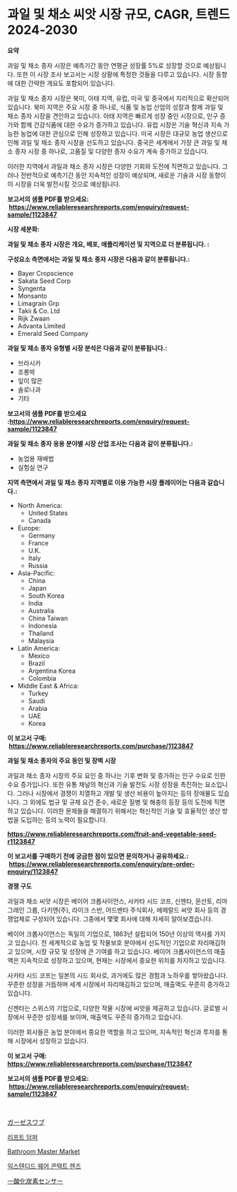 <p><h1>과일 및 채소 씨앗 시장 규모, CAGR, 트렌드 2024-2030</h1></p><p><strong>요약</strong></p>
<p><p>과일 및 채소 종자 시장은 예측기간 동안 연평균 성장률 5%로 성장할 것으로 예상됩니다. 또한 이 시장 조사 보고서는 시장 상황에 특정한 것들을 다루고 있습니다. 시장 동향에 대한 간략한 개요도 포함되어 있습니다.</p><p>과일 및 채소 종자 시장은 북미, 아태 지역, 유럽, 미국 및 중국에서 지리적으로 확산되어 있습니다. 북미 지역은 주요 시장 중 하나로, 식품 및 농업 산업의 성장과 함께 과일 및 채소 종자 시장을 견인하고 있습니다. 아태 지역은 빠르게 성장 중인 시장으로, 인구 증가와 함께 건강식품에 대한 수요가 증가하고 있습니다. 유럽 시장은 기술 혁신과 지속 가능한 농업에 대한 관심으로 인해 성장하고 있습니다. 미국 시장은 대규모 농업 생산으로 인해 과일 및 채소 종자 시장을 선도하고 있습니다. 중국은 세계에서 가장 큰 과일 및 채소 종자 시장 중 하나로, 고품질 및 다양한 종자 수요가 계속 증가하고 있습니다.</p><p>이러한 지역에서 과일과 채소 종자 시장은 다양한 기회와 도전에 직면하고 있습니다. 그러나 전반적으로 예측기간 동안 지속적인 성장이 예상되며, 새로운 기술과 시장 동향이 이 시장을 더욱 발전시킬 것으로 예상됩니다.</p></p>
<p><strong>보고서의 샘플 PDF를 받으세요: &nbsp;<a href="https://www.reliableresearchreports.com/enquiry/request-sample/1123847">https://www.reliableresearchreports.com/enquiry/request-sample/1123847</a></strong></p>
<p><strong>시장 세분화:</strong></p>
<p><strong> 과일 및 채소 종자 시장은 개요, 배포, 애플리케이션 및 지역으로 더 분류됩니다. :</strong></p>
<p><strong>구성요소 측면에서는 과일 및 채소 종자 시장은 다음과 같이 분류됩니다.:</strong></p>
<p><ul><li>Bayer Cropscience</li><li>Sakata Seed Corp</li><li>Syngenta</li><li>Monsanto</li><li>Limagrain Grp</li><li>Takii & Co. Ltd</li><li>Rijk Zwaan</li><li>Advanta Limited</li><li>Emerald Seed Company</li></ul></p>
<p><strong> 과일 및 채소 종자 유형별 시장 분석은 다음과 같이 분류됩니다.:</strong></p>
<p><ul><li>브라시카</li><li>조롱박</li><li>잎이 많은</li><li>솔로나과</li><li>기타</li></ul></p>
<p><strong>보고서의 샘플 PDF를 받으세요 :<a href="https://www.reliableresearchreports.com/enquiry/request-sample/1123847">https://www.reliableresearchreports.com/enquiry/request-sample/1123847</a></strong></p>
<p><strong> 과일 및 채소 종자 응용 분야별 시장 산업 조사는 다음과 같이 분류됩니다.:</strong></p>
<p><ul><li>농업용 재배법</li><li>실험실 연구</li></ul></p>
<p><strong>지역 측면에서 과일 및 채소 종자 지역별로 이용 가능한 시장 플레이어는 다음과 같습니다.:</strong></p>
<p><ul>
    <li>
        North America:
        <ul>
            <li>United States</li>
            <li>Canada</li>
        </ul>
    </li>
    <li>
        Europe:
        <ul>
            <li>Germany</li>
            <li>France</li>
            <li>U.K.</li>
            <li>Italy</li>
            <li>Russia</li>
        </ul>
    </li>
    <li>
        Asia-Pacific:
        <ul>
            <li>China</li>
            <li>Japan</li>
            <li>South Korea</li>
            <li>India</li>
            <li>Australia</li>
            <li>China Taiwan</li>
            <li>Indonesia</li>
            <li>Thailand</li>
            <li>Malaysia</li>
        </ul>
    </li>
    <li>
        Latin America:
        <ul>
            <li>Mexico</li>
            <li>Brazil</li>
            <li>Argentina Korea</li>
            <li>Colombia</li>
        </ul>
    </li>
    <li>
        Middle East & Africa:
        <ul>
            <li>Turkey</li>
            <li>Saudi</li>
            <li>Arabia</li>
            <li>UAE</li>
            <li>Korea</li>
        </ul>
    </li>
    </ul></p>
<p><strong>이 보고서 구매: &nbsp;<a href="https://www.reliableresearchreports.com/purchase/1123847">https://www.reliableresearchreports.com/purchase/1123847</a></strong></p>
<p><strong>과일 및 채소 종자의 주요 동인 및 장벽 시장</strong></p>
<p><p>과일과 채소 종자 시장의 주요 요인 중 하나는 기후 변화 및 증가하는 인구 수요로 인한 수요 증가입니다. 또한 유통 채널의 혁신과 기술 발전도 시장 성장을 촉진하는 요소입니다. 그러나 시장에서 경쟁이 치열하고 개발 및 생산 비용이 높아지는 등의 장애물도 있습니다. 그 외에도 법규 및 규제 요건 준수, 새로운 질병 및 해충의 등장 등의 도전에 직면하고 있습니다. 이러한 문제들을 해결하기 위해서는 혁신적인 기술 및 효율적인 생산 방법을 도입하는 등의 노력이 필요합니다.</p></p>
<p><strong><a href="https://www.reliableresearchreports.com/fruit-and-vegetable-seed-r1123847">https://www.reliableresearchreports.com/fruit-and-vegetable-seed-r1123847</a></strong></p>
<p><strong>이 보고서를 구매하기 전에 궁금한 점이 있으면 문의하거나 공유하세요.: &nbsp;<a href="https://www.reliableresearchreports.com/enquiry/pre-order-enquiry/1123847">https://www.reliableresearchreports.com/enquiry/pre-order-enquiry/1123847</a></strong></p>
<p><strong>경쟁 구도</strong></p>
<p><p>과일과 채소 씨앗 시장은 베이어 크롭사이언스, 사카타 시드 코프, 신젠타, 몬산토, 리마그레인 그룹, 다키앤(주), 라이크 스반, 어드밴타 주식회사, 에메랄드 씨앗 회사 등의 경쟁업체로 구성되어 있습니다. 그중에서 몇몇 회사에 대해 자세히 알아보겠습니다.</p><p>베이어 크롭사이언스는 독일의 기업으로, 1863년 설립되어 150년 이상의 역사를 가지고 있습니다. 전 세계적으로 농업 및 작물보호 분야에서 선도적인 기업으로 자리매김하고 있으며, 시장 규모 및 성장에 큰 기여를 하고 있습니다. 베이어 크롭사이언스의 매출액은 지속적으로 성장하고 있으며, 현재는 시장에서 중요한 위치를 차지하고 있습니다.</p><p>사카타 시드 코프는 일본의 시드 회사로, 과거에도 많은 경험과 노하우를 쌓아왔습니다. 꾸준한 성장을 거듭하며 세계 시장에서 자리매김하고 있으며, 매출액도 꾸준히 증가하고 있습니다.</p><p>신젠타는 스위스의 기업으로, 다양한 작물 시장에 씨앗을 제공하고 있습니다. 글로벌 시장에서 꾸준한 성장세를 보이며, 매출액도 꾸준히 증가하고 있습니다.</p><p>이러한 회사들은 농업 분야에서 중요한 역할을 하고 있으며, 지속적인 혁신과 투자를 통해 시장에서 성장하고 있습니다.</p></p>
<p><strong>이 보고서 구매: &nbsp; <a href="https://www.reliableresearchreports.com/purchase/1123847">https://www.reliableresearchreports.com/purchase/1123847</a></strong></p>
<p><strong>보고서의 샘플 PDF를 받으세요: &nbsp;<a href="https://www.reliableresearchreports.com/enquiry/request-sample/1123847">https://www.reliableresearchreports.com/enquiry/request-sample/1123847</a></strong><strong></strong></p>
<p>&nbsp;</p>
<p><p><a href="https://github.com/mreklxf44233/Market-Research-Report-List-1/blob/main/422483437461.md">ガーゼスワブ</a></p><p><a href="https://github.com/fernandotryO5lson96765/Market-Research-Report-List-1/blob/main/890325424510.md">리프트 덤퍼</a></p><p><a href="https://github.com/Glendatilghmankmgz0rbhwpy/Market-Research-Report-List-2/blob/main/bathroom-master-market.md">Bathroom Master Market</a></p><p><a href="https://medium.com/@electat2023/%EC%97%B0%EC%9E%A5-%EC%B0%A9%EC%9A%A9-%EC%BD%98%ED%83%9D%ED%8A%B8%EB%A0%8C%EC%A6%88-%EC%8B%9C%EC%9E%A5-%EA%B7%9C%EB%AA%A8-%EC%8B%9C%EC%9E%A5-%EC%A0%84%EB%A7%9D-%EB%B0%8F-%EC%8B%9C%EC%9E%A5-%EC%98%88%EC%B8%A1-2024%EB%85%84%EB%B6%80%ED%84%B0-2031%EB%85%84-53faac7d113e">익스텐디드 웨어 콘택트 렌즈</a></p><p><a href="https://medium.com/@barrymundy88/%E4%B8%80%E9%85%B8%E5%8C%96%E7%82%AD%E7%B4%A0%E3%82%BB%E3%83%B3%E3%82%B5%E3%83%BC%E5%B8%82%E5%A0%B4%E3%81%AF-%E5%B8%82%E5%A0%B4%E3%82%B7%E3%82%A7%E3%82%A2-%E5%B8%82%E5%A0%B4%E5%82%BE%E5%90%91-%E5%B8%82%E5%A0%B4%E6%88%90%E9%95%B7%E3%81%AB%E9%96%A2%E3%81%99%E3%82%8B%E6%83%85%E5%A0%B1%E3%82%92%E6%8F%90%E4%BE%9B%E3%81%97%E3%81%A6%E3%81%84%E3%81%BE%E3%81%99-82ff6236e242">一酸化炭素センサー</a></p></p>